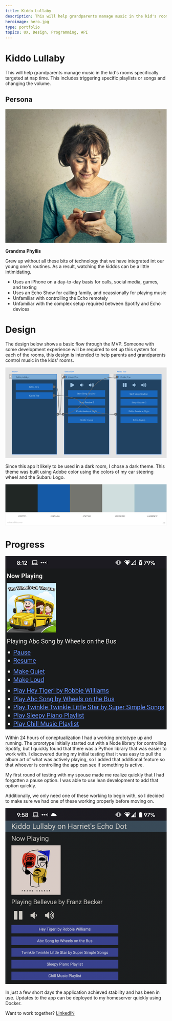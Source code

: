 ```yaml
---
title: Kiddo Lullaby
description: This will help grandparents manage music in the kid's rooms specifically targeted at nap time. This includes triggering specific playlists or songs and changing the volume.
heroimage: hero.jpg
type: portfolio
topics: UX, Design, Programming, API
---
```


# Kiddo Lullaby

This will help grandparents manage music in the kid's rooms specifically targeted at nap time. This includes triggering specific playlists or songs and changing the volume.


## Persona
<div class="float-container">
<div class="float-child">
<img alt="Picture from Pexels of a grandmotherly woman user her phone with two hands." src="./pexels-andrea-piacquadio-3779770.jpg"/>
</div>
<div class="float-child">

**Grandma Phyllis**

Grew up without all these bits of technology that we have integrated int our young one's routines. As a result, watching the kiddos can be a little intimidating.

* Uses an iPhone on a day-to-day basis for calls, social media, games, and texting
* Uses an Echo Show for calling family, and ocassionally for playing music
* Unfamiliar with controlling the Echo remotely
* Unfamiliar with the complex setup required between Spotify and Echo devices

</div>
</div>

# Design

The design below shows a basic flow through the MVP. Someone with some development experience will be required to set up this system for each of the rooms, this design is intended to help parents and grandparents control music in the kids' rooms. 

<img alt="This image shows how the start screen would show two separate kiddos. Clicking on one flows to a screen showing a play button, and volume down and up controls. A list of buttons is shown for different playlist routines." src="./KiddoLullabyFlow.png"/>

Since this app it likely to be used in a dark room, I chose a dark theme. This theme was built using Adobe color using the colors of my car steering wheel and the Subaru Logo. 

<img alt="This image shows five colors available in the theme. " src="./SubaruTheme.jpg"/>

# Progress

<img alt="This graphic shows an update of the KiddoLullaby app in production. It doesn't follow the design in terms of having buttons, but it does add the album art." src="./kiddolullabyEarlyProgress.png"/>

Within 24 hours of coneptualization I had a working prototype up and running. The prorotype initially started out with a Node library for controlling Spotify, but I quickly found that there was a Python library that was easier to work with. I discovered during my initial testing that it was easy to pull the album art of what was actively playing, so I added that additional feature so that whoever is controlling the app can see if something is active.

My first round of testing with my spouse made me realize quickly that I had forgotten a pause option. I was able to use lean development to add that option quickly.

Additionally, we only need one of these working to begin with, so I decided to make sure we had one of these working properly before moving on. 

<img alt="This graphic shows an update of the KiddoLullaby app with some visual styling updates." src="./kiddolullabyEarlyProgress2.png"/>

In just a few short days the application achieved stability and has been in use. Updates to the app can be deployed to my homeserver quickly using Docker.

Want to work together? [LinkedIN](https://www.linkedin.com/in/joshualowry/)